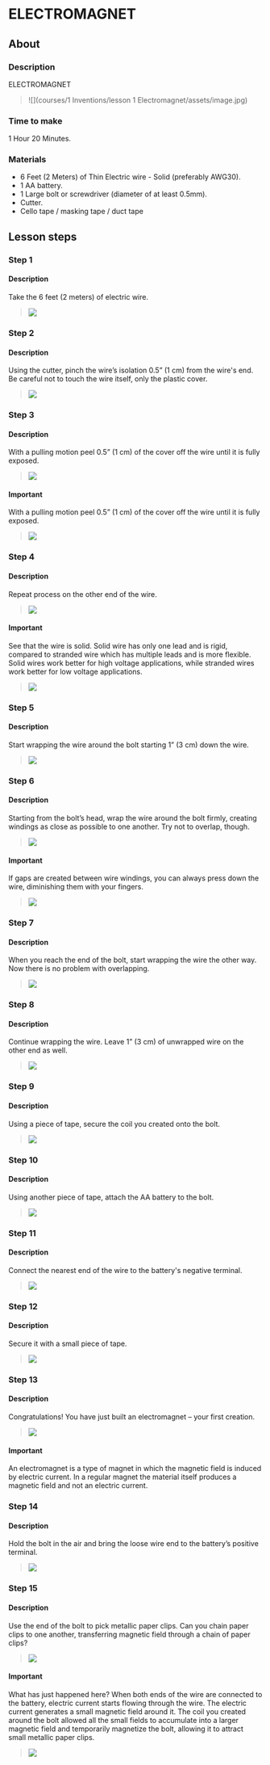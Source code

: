 # ELECTROMAGNET

## About

### Description

ELECTROMAGNET

> ![](courses/1 Inventions/lesson 1 Electromagnet/assets/image.jpg)

### Time to make

1 Hour 20 Minutes.

### Materials

- 6 Feet (2 Meters) of Thin Electric wire - Solid (preferably AWG30).
- 1 AA battery.
- 1 Large bolt or screwdriver (diameter of at least 0.5mm).
- Cutter.
- Cello tape / masking tape / duct tape

## Lesson steps

### Step 1

#### Description

Take the 6 feet (2 meters) of electric wire.

> ![](courses/Inventions/lesson1-Electromagnet/assets/step1.jpg)

### Step 2

#### Description

Using the cutter, pinch the wire’s isolation 0.5” (1 cm) from the wire's end. Be careful not to touch the wire itself, only the plastic cover.

> ![](courses/Inventions/lesson1-Electromagnet/assets/step2.jpg)

### Step 3

#### Description

With a pulling motion peel 0.5” (1 cm) of the cover off the wire until it is fully exposed.

> ![](courses/Inventions/lesson1-Electromagnet/assets/step3.jpg)

#### Important

With a pulling motion peel 0.5” (1 cm) of the cover off the wire until it is fully exposed.

> ![](courses/Inventions/lesson1-Electromagnet/assets/extra/step3/extra.jpg)

### Step 4

#### Description

Repeat process on the other end of the wire.

> ![](courses/Inventions/lesson1-Electromagnet/assets/step4.jpg)

#### Important

See that the wire is solid. Solid wire has only one lead and is rigid, compared to stranded wire which has multiple leads and is more flexible. Solid wires work better for high voltage applications, while stranded wires work better for low voltage applications.

> ![](courses/Inventions/lesson1-Electromagnet/assets/extra/step4/extra.jpg)

### Step 5

#### Description

Start wrapping the wire around the bolt starting 1” (3 cm) down the wire.

> ![](courses/Inventions/lesson1-Electromagnet/assets/step5.jpg)

### Step 6

#### Description

Starting from the bolt’s head, wrap the wire around the bolt firmly, creating windings as close as possible to one another. Try not to overlap, though.

> ![](courses/Inventions/lesson1-Electromagnet/assets/step6.jpg)

#### Important

If gaps are created between wire windings, you can always press down the wire, diminishing them with your fingers.

> ![](courses/Inventions/lesson1-Electromagnet/assets/extra/step6/extra.jpg)

### Step 7

#### Description

When you reach the end of the bolt, start wrapping the wire the other way. Now there is no problem with overlapping.

> ![](courses/Inventions/lesson1-Electromagnet/assets/step7.jpg)

### Step 8

#### Description

Continue wrapping the wire. Leave 1” (3 cm) of unwrapped wire on the other end as well.

> ![](courses/Inventions/lesson1-Electromagnet/assets/step8.jpg)

### Step 9

#### Description

Using a piece of tape, secure the coil you created onto the bolt.

> ![](courses/Inventions/lesson1-Electromagnet/assets/step9.jpg)

### Step 10

#### Description

Using another piece of tape, attach the AA battery to the bolt.

> ![](courses/Inventions/lesson1-Electromagnet/assets/step10.jpg)

### Step 11

#### Description

Connect the nearest end of the wire to the battery's negative terminal.

> ![](courses/Inventions/lesson1-Electromagnet/assets/step11.jpg)

### Step 12

#### Description

Secure it with a small piece of tape.

> ![](courses/Inventions/lesson1-Electromagnet/assets/step12.jpg)

### Step 13

#### Description

Congratulations! You have just built an electromagnet – your first creation.

> ![](courses/Inventions/lesson1-Electromagnet/assets/step13.jpg)

#### Important

An electromagnet is a type of magnet in which the magnetic field is induced by electric current. In a regular magnet the material itself produces a magnetic field and not an electric current.

### Step 14

#### Description

Hold the bolt in the air and bring the loose wire end to the battery’s positive terminal.

> ![](courses/Inventions/lesson1-Electromagnet/assets/step14.jpg)

### Step 15

#### Description

Use the end of the bolt to pick metallic paper clips. Can you chain paper clips to one another, transferring magnetic field through a chain of paper clips?

> ![](courses/Inventions/lesson1-Electromagnet/assets/step15.jpg)

#### Important

What has just happened here? When both ends of the wire are connected to the battery, electric current starts flowing through the wire. The electric current generates a small magnetic field around it. The coil you created around the bolt allowed all the small fields to accumulate into a larger magnetic field and temporarily magnetize the bolt, allowing it to attract small metallic paper clips.

> ![](courses/Inventions/lesson1-Electromagnet/assets/extra/step15/extra.jpg)
